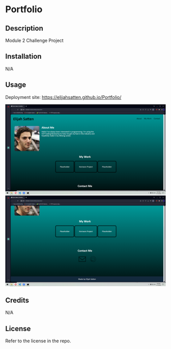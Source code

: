 # Portfolio

## Description

Module 2 Challenge Project

## Installation

N/A

## Usage

Deployment site: https://elijahsatten.github.io/Portfolio/

![Screenshot](assets/images/screenshot1.png)
![Screenshot2](assets/images/screenshot2.png)

## Credits

N/A

## License

Refer to the license in the repo.
